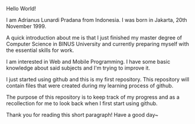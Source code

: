 Hello World!

I am Adrianus Lunardi Pradana from Indonesia. I was born in Jakarta, 20th November 1999. 

A quick introduction about me is that I just finished my master degree of Computer Science in BINUS University and currently preparing myself with the essential skills for work.

I am interested in Web and Mobile Programming. I have some basic knowledge about said subjects and I'm trying to improve it.

I just started using github and this is my first repository. This repository will contain files that were created during my learning process of github.

The purpose of this repository is to keep track of my progress and as a recollection for me to look back when I first start using github.

Thank you for reading this short paragraph! Have a good day~
